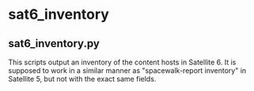 # sat6_inventory

## sat6_inventory.py

This scripts output an inventory of the content hosts in Satellite 6.
It is supposed to work in a similar manner as "spacewalk-report inventory" in Satellite 5, but not with the exact same fields.
